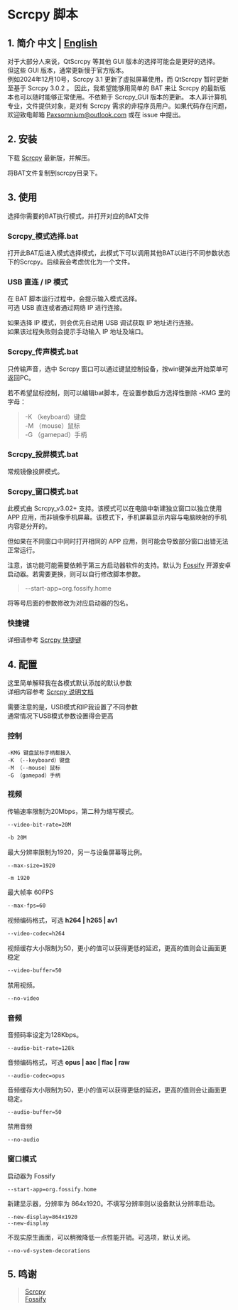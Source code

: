 # Scrcpy 脚本 
## 1. 简介 中文 | [English](README_EN.MD)
对于大部分人来说，QtScrcpy 等其他 GUI 版本的选择可能会是更好的选择。\
但这些 GUI 版本，通常更新慢于官方版本。\
例如2024年12月10号，Scrcpy 3.1 更新了虚拟屏幕使用，而 QtScrcpy 暂时更新至基于 Scrcpy 3.0.2 。
因此，我希望能够用简单的 BAT 来让 Scrcpy 的最新版本也可以随时能够正常使用。不依赖于 Scrcpy_GUI 版本的更新。
本人非计算机专业，文件提供对象，是对有 Scrcpy 需求的非程序员用户。如果代码存在问题，欢迎致电邮箱 Paxsomnium@outlook.com 或在 issue 中提出。

## 2. 安装
下载 [Scrcpy](https://github.com/Genymobile/scrcpy) 最新版，并解压。

将BAT文件复制到scrcpy目录下。


## 3. 使用

选择你需要的BAT执行模式，并打开对应的BAT文件

### Scrcpy_模式选择.bat
打开此BAT后进入模式选择模式，此模式下可以调用其他BAT以进行不同参数状态下的Scrcpy。后续我会考虑优化为一个文件。

### USB 直连 / IP 模式
在 BAT 脚本运行过程中，会提示输入模式选择。 \
可选 USB 直连或者通过网络 IP 进行连接。

如果选择 IP 模式，则会优先自动用 USB 调试获取 IP 地址进行连接。\
如果该过程失败则会提示手动输入 IP 地址及端口。

### Scrcpy_传声模式.bat
只传输声音，选中 Scrcpy 窗口可以通过键鼠控制设备，按win键弹出开始菜单可返回PC。

若不希望鼠标控制，则可以编辑bat脚本，在设置参数后方选择性删除 -KMG 里的字母：
>-K （keyboard）键盘 \
>-M （mouse）鼠标 \
>-G （gamepad）手柄

### Scrcpy_投屏模式.bat

常规镜像投屏模式。

### Scrcpy_窗口模式.bat

此模式由 Scrcpy_v3.02+ 支持。该模式可以在电脑中新建独立窗口以独立使用 APP 应用，而非镜像手机屏幕。该模式下，手机屏幕显示内容与电脑映射的手机内容是分开的。

但如果在不同窗口中同时打开相同的 APP 应用，则可能会导致部分窗口出错无法正常运行。

注意，该功能可能需要依赖于第三方启动器软件的支持。默认为 [Fossify](https://github.com/FossifyOrg/Launcher) 开源安卓启动器。若需要更换，则可以自行修改脚本参数。

>--start-app=org.fossify.home

将等号后面的参数修改为对应启动器的包名。

### 快捷键

详细请参考 [Scrcpy 快捷键](https://github.com/Genymobile/scrcpy/blob/master/doc/shortcuts.md)

## 4. 配置

这里简单解释我在各模式默认添加的默认参数 \
详细内容参考 [Scrcpy 说明文档](https://github.com/Genymobile/scrcpy/tree/master/doc)

需要注意的是，USB模式和IP我设置了不同参数 \
通常情况下USB模式参数设置得会更高

### 控制
```
-KMG 键盘鼠标手柄都接入
-K （--keyboard）键盘
-M （--mouse）鼠标
-G （gamepad）手柄
```

### 视频
传输速率限制为20Mbps，第二种为缩写模式。
```bash
--video-bit-rate=20M
```
```bash
-b 20M
```
最大分辨率限制为1920，另一与设备屏幕等比例。
```bash
--max-size=1920
```
```
-m 1920
```
最大帧率 60FPS
```bash
--max-fps=60
```
视频编码格式，可选 **h264 | h265 | av1**
```bash
--video-codec=h264
```
视频缓存大小限制为50，更小的值可以获得更低的延迟，更高的值则会让画面更稳定
```bash
--video-buffer=50
```
禁用视频。
```bash
--no-video
```

### 音频
音频码率设定为128Kbps。
```
--audio-bit-rate=128k 
```
音频编码格式，可选 **opus | aac | flac | raw**
```
--audio-codec=opus
```
音频缓存大小限制为50，更小的值可以获得更低的延迟，更高的值则会让画面更稳定。
```
--audio-buffer=50
```
禁用音频
```
--no-audio
```

### 窗口模式

启动器为 Fossify
```
--start-app=org.fossify.home
```
新建显示器，分辨率为 864x1920。不填写分辨率则以设备默认分辨率启动。
```
--new-display=864x1920
--new-display
```
不现实原生画面，可以稍微降低一点性能开销。可选项，默认关闭。
```
--no-vd-system-decorations
```

## 5. 鸣谢
>[Scrcpy](https://github.com/Genymobile/scrcpy) \
>[Fossify](https://github.com/FossifyOrg/Launcher)

